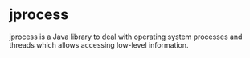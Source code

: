 # jprocess
jprocess is a Java library to deal with operating system processes and threads which allows accessing low-level information.
